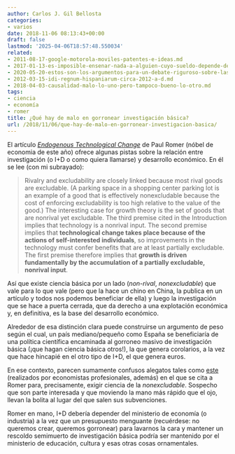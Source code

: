 ```yaml
---
author: Carlos J. Gil Bellosta
categories:
- varios
date: 2018-11-06 08:13:43+00:00
draft: false
lastmod: '2025-04-06T18:57:48.550034'
related:
- 2011-08-17-google-motorola-moviles-patentes-e-ideas.md
- 2017-01-13-es-imposible-ensenar-nada-a-alguien-cuyo-sueldo-depende-de-no-aprender.md
- 2020-05-20-estos-son-los-argumentos-para-un-debate-riguroso-sobre-las-transferencias-de-renta.md
- 2012-03-15-idi-regnum-hispaniarum-circa-2012-a-d.md
- 2018-04-03-causalidad-malo-lo-uno-pero-tampoco-bueno-lo-otro.md
tags:
- ciencia
- economía
- romer
title: ¿Qué hay de malo en gorronear investigación básica?
url: /2018/11/06/que-hay-de-malo-en-gorronear-investigacion-basica/
---
```


El artículo [_Endogenous Technological Change_](http://web.stanford.edu/~klenow/Romer_1990.pdf) de Paul Romer (nóbel de economia de este año) ofrece algunas pistas sobre la relación entre investigación (o I+D o como quiera llamarse) y desarrollo económico. En él se lee (con mi subrayado):

>Rivalry and excludability are closely linked because most rival goods are excludable. (A parking space in a shopping center parking lot is an example of a good that is effectively nonexcludable because the cost of enforcing excludability is too high relative to the value of the good.) The interesting case for growth theory is the set of goods that are nonrival yet excludable. The third premise cited in the Introduction implies that technology is a nonrival input. The second premise implies that **technological change takes place because of the actions of self-interested individuals**, so improvements in the technology must confer benefits that are at least partially excludable. The first premise therefore implies that **growth is driven fundamentally by the accumulation of a partially excludable, nonrival input**.

Así que existe ciencia básica por un lado (_non-rival_, _nonexcludable_) que vale para lo que vale (pero que la hace un chino en China, la publica en un artículo y todos nos podemos beneficiar de ella) y luego la investigación que se hace a puerta cerrada, que da derecho a una explotación económica y, en definitiva, es la base del desarrollo económico.

Alrededor de esa distinción clara puede construirse un argumento de peso según el cual, un país mediano/pequeño como España se beneficiaría de una política científica encaminada al gorroneo masivo de investigación básica (¡que hagan ciencia básica otros!), la que genera corolarios, a la vez que hace hincapié en el otro tipo de I+D, el que genera euros.

En ese contexto, parecen sumamente confusos alegatos tales como [este](http://nadaesgratis.es/cabrales/es-la-ciencia-un-lujo-prescindible-en-espa%C3%B1a) (realizados por economistas profesionales, además) en el que se cita a Romer para, precisamente, exigir ciencia de la _nonexcludable_. Sospecho que son parte interesada y que moviendo la mano más rápido que el ojo, llevan la bolita al lugar del que salen sus subvenciones.

Romer en mano, I+D debería depender del ministerio de economía (o industria) a la vez que un presupuesto menguante (recuérdese: no queremos crear, queremos gorronear) para lavarnos la cara y mantener un rescoldo semimuerto de investigación básica podría ser mantenido por el ministerio de educación, cultura y esas otras cosas ornamentales.